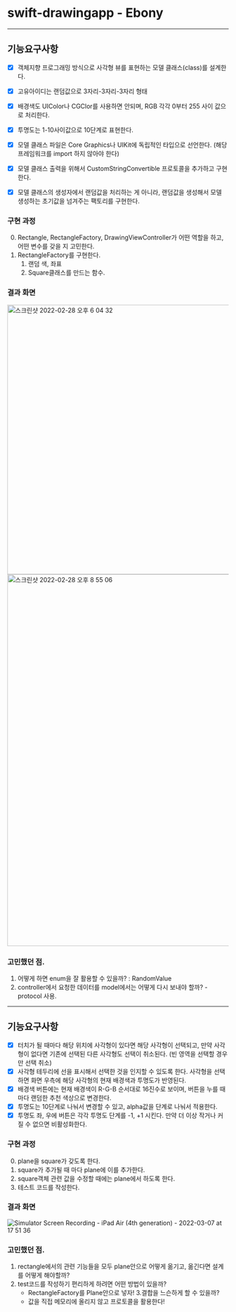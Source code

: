 # swift-drawingapp - Ebony

----

## 기능요구사항

- [x] 객체지향 프로그래밍 방식으로 사각형 뷰를 표현하는 모델 클래스(class)를 설계한다.

- [x] 고유아이디는 랜덤값으로 3자리-3자리-3자리 형태

- [x] 배경색도 UIColor나 CGClor를 사용하면 안되며, RGB 각각 0부터 255 사이 값으로 처리한다.

- [x] 투명도는 1-10사이값으로 10단계로 표현한다.

- [x] 모델 클래스 파일은 Core Graphics나 UIKit에 독립적인 타입으로 선언한다. (해당 프레임워크를 import 하지 않아야 한다)

- [x] 모델 클래스 출력을 위해서 CustomStringConvertible 프로토콜을 추가하고 구현한다.

- [x] 모델 클래스의 생성자에서 랜덤값을 처리하는 게 아니라, 랜덤값을 생성해서 모델 생성하는 초기값을 넘겨주는 팩토리를 구현한다.

### 구현 과정
0. Rectangle, RectangleFactory, DrawingViewController가 어떤 역할을 하고, 어떤 변수를 갖을 지 고민한다.
1. RectangleFactory를 구현한다.
    1. 랜덤 색, 좌표
    2. Square클래스를 만드는 함수.

### 결과 화면

<img width="614" alt="스크린샷 2022-02-28 오후 6 04 32" src="https://user-images.githubusercontent.com/62687919/155954858-632c1628-5e5c-4cf2-bc90-c07eab5acc23.png">

<img width="847" alt="스크린샷 2022-02-28 오후 8 55 06" src="https://user-images.githubusercontent.com/62687919/155979350-1062dec1-e066-4357-8fdd-e46a66cc323f.png">

### 고민했던 점.
1. 어떻게 하면 enum을 잘 활용할 수 있을까? : RandomValue
2. controller에서 요청한 데이터를 model에서는 어떻게 다시 보내야 할까? - protocol 사용.

----

## 기능요구사항

- [x] 터치가 될 때마다 해당 위치에 사각형이 있다면 해당 사각형이 선택되고, 만약 사각형이 없다면 기존에 선택된 다른 사각형도 선택이 취소된다. (빈 영역을 선택할 경우만 선택 취소)
- [x] 사각형 테두리에 선을 표시해서 선택한 것을 인지할 수 있도록 한다. 사각형을 선택하면 화면 우측에 해당 사각형의 현재 배경색과 투명도가 반영된다.
- [x] 배경색 버튼에는 현재 배경색이 R-G-B 순서대로 16진수로 보이며, 버튼을 누를 때마다 랜덤한 추천 색상으로 변경한다.
- [x] 투명도는 10단계로 나눠서 변경할 수 있고, alpha값을 단계로 나눠서 적용한다.
- [x] 투명도 좌, 우에 버튼은 각각 투명도 단계를 -1, +1 시킨다. 만약 더 이상 작거나 커질 수 없으면 비활성화한다.

### 구현 과정
0. plane을 square가 갖도록 한다.
1. square가 추가될 때 마다 plane에 이를 추가한다.
2. square객체 관련 값을 수정할 때에는 plane에서 하도록 한다.
3. 테스트 코드를 작성한다.

### 결과 화면

![Simulator Screen Recording - iPad Air (4th generation) - 2022-03-07 at 17 51 36](https://user-images.githubusercontent.com/62687919/156999215-2142aa5f-b54d-4708-99e6-a4541f0db1a2.gif)

### 고민했던 점.
1. rectangle에서의 관련 기능들을 모두 plane안으로 어떻게 옮기고, 옮긴다면 설계를 어떻게 해야할까?
2. test코드를 작성하기 편리하게 하려면 어떤 방법이 있을까?
    - RectangleFactory를 Plane안으로 넣자!
3.결합을 느슨하게 할 수 있을까?
    - 값을 직접 메모리에 올리지 않고 프로토콜을 활용한다!


